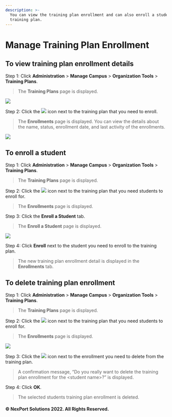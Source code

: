 ```yaml
---
description: >-
  You can view the training plan enrollment and can also enroll a student in a
  training plan.
---
```


# Manage Training Plan Enrollment

## **To view training plan enrollment details**

Step 1:  Click **Administration** > **Manage Campus** > **Organization Tools** > **Training Plans**.

> The **Training Plans** page is displayed.

![](https://www.nexportcampus.com/Content/Guides/aweb/Content/Resources/Images/OT\_Training\_Plans/TrainingPlans\_Enroll\_550x275.png)

Step 2:  Click the ![](https://www.nexportcampus.com/Content/Guides/aweb/Content/Resources/Images/Common\_Screens\_Icons/Details.png) icon next to the training plan that you need to enroll.

> The **Enrollments** page is displayed. You can view the details about the name, status, enrollment date, and last activity of the enrollments.

![](https://www.nexportcampus.com/Content/Guides/aweb/Content/Resources/Images/OT\_Training\_Plans/TrainingPlan\_Ernollment\_550x153.png)

## **To enroll a student**

Step 1:  Click **Administration** > **Manage Campus** > **Organization Tools** > **Training Plans**.

> The **Training Plans** page is displayed.

Step 2:  Click the ![](https://www.nexportcampus.com/Content/Guides/aweb/Content/Resources/Images/Common\_Screens\_Icons/Details.png) icon next to the training plan that you need students to enroll for.

> The **Enrollments** page is displayed.

Step 3:  Click the **Enroll a Student** tab.

> The **Enroll a Student** page is displayed.

![](https://www.nexportcampus.com/Content/Guides/aweb/Content/Resources/Images/OT\_Training\_Plans/TrainingPlan\_Enrollment\_Add\_550x224.png)

Step 4:  Click **Enroll** next to the student you need to enroll to the training plan.

> The new training plan enrollment detail is displayed in the **Enrollments** tab.

## **To delete training plan enrollment**

Step 1:  Click **Administration** > **Manage Campus** > **Organization Tools** > **Training Plans**.

> The **Training Plans** page is displayed.

Step 2:  Click the ![](https://www.nexportcampus.com/Content/Guides/aweb/Content/Resources/Images/Common\_Screens\_Icons/Details.png) icon next to the training plan that you need students to enroll for.

> The **Enrollments** page is displayed.

![](https://www.nexportcampus.com/Content/Guides/aweb/Content/Resources/Images/OT\_Training\_Plans/TrainingPlan\_Ernollment\_Remove\_550x153.png)

Step 3:  Click the ![](https://www.nexportcampus.com/Content/Guides/aweb/Content/Resources/Images/Common\_Screens\_Icons/Delete.png) icon next to the enrollment you need to delete from the training plan.

> A confirmation message, “Do you really want to delete the training plan enrollment for the \<student name>?” is displayed.

Step 4:  Click **OK**.

> The selected students training plan enrollment is deleted.

#### © NexPort Solutions 2022. All Rights Reserved.
